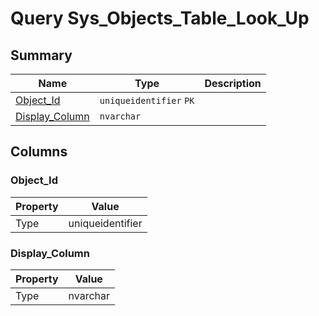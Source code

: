 # Query Sys_Objects_Table_Look_Up


## Summary

| Name | Type | Description |
| - | - | --- |
|[Object_Id](#object_id)|`uniqueidentifier` `PK`||
|[Display_Column](#display_column)|`nvarchar` ||

## Columns

### Object_Id

| Property | Value |
| - | - |
|Type|uniqueidentifier|

### Display_Column

| Property | Value |
| - | - |
|Type|nvarchar|


